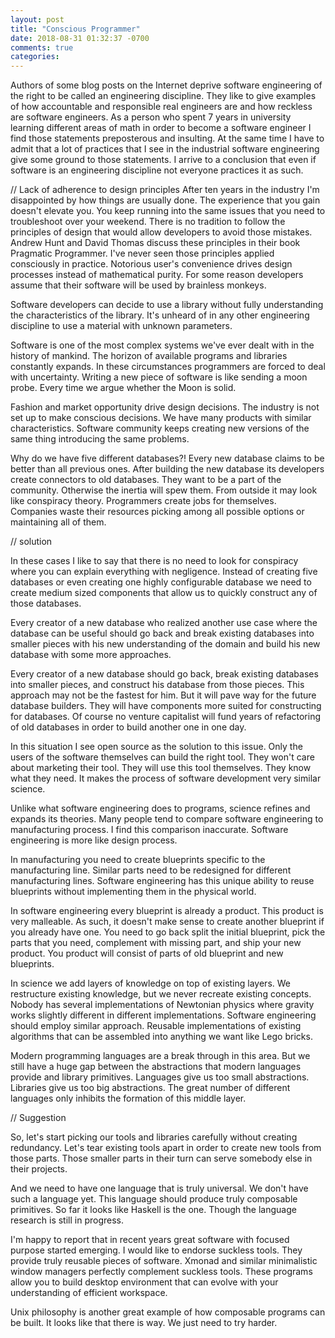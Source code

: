 ```yaml
---
layout: post
title: "Conscious Programmer"
date: 2018-08-31 01:32:37 -0700
comments: true
categories: 
---
```


Authors of some blog posts on the Internet deprive software engineering of the
right to be called an engineering discipline. They like to give examples of how
accountable and responsible real engineers are and how reckless are software
engineers. As a person who spent 7 years in university learning different areas
of math in order to become a software engineer I find those statements
preposterous and insulting. At the same time I have to admit that a lot of
practices that I see in the industrial software engineering give some ground to
those statements. I arrive to a conclusion that even if software is an
engineering discipline not everyone practices it as such.

// Lack of adherence to design principles
After ten years in the industry I'm disappointed by how things are usually
done. The experience that you gain doesn't elevate you. You keep running into
the same issues that you need to troubleshoot over your weekend. There is no
tradition to follow the principles of design that would allow developers to
avoid those mistakes. Andrew Hunt and David Thomas discuss these principles in
their book Pragmatic Programmer. I've never seen those principles applied
consciously in practice. Notorious user's convenience drives design processes
instead of mathematical purity. For some reason developers assume that their
software will be used by brainless monkeys.

Software developers can decide to use a library without fully understanding the
characteristics of the library. It's unheard of in any other engineering
discipline to use a material with unknown parameters.

Software is one of the most complex systems we've ever dealt with in the
history of mankind. The horizon of available programs and libraries constantly
expands. In these circumstances programmers are forced to deal with
uncertainty. Writing a new piece of software is like sending a moon probe.
Every time we argue whether the Moon is solid.

Fashion and market opportunity drive design decisions. The industry is not set
up to make conscious decisions. We have many products with similar
characteristics. Software community keeps creating new versions of the same
thing introducing the same problems.

Why do we have five different databases?! Every new database claims to be
better than all previous ones. After building the new database its developers
create connectors to old databases. They want to be a part of the community.
Otherwise the inertia will spew them. From outside it may look like conspiracy
theory. Programmers create jobs for themselves. Companies waste their resources
picking among all possible options or maintaining all of them.

// solution

In these cases I like to say that there is no need to look for conspiracy where
you can explain everything with negligence. Instead of creating five databases
or even creating one highly configurable database we need to create medium
sized components that allow us to quickly construct any of those databases.

Every creator of a new database who realized another use case
where the database can be useful should go back and break existing databases
into smaller pieces with his new understanding of the domain and build his new
database with some more approaches.

Every creator of a new database should go back, break existing databases into
smaller pieces, and construct his database from those pieces. This approach may
not be the fastest for him. But it will pave way for the future database
builders. They will have components more suited for constructing for databases.
Of course no venture capitalist will fund years of refactoring of old databases
in order to build another one in one day.

In this situation I see open source as the solution to this issue. Only the
users of the software themselves can build the right tool. They won't care
about marketing their tool. They will use this tool themselves. They know what
they need. It makes the process of software development very similar science.

Unlike what software engineering does to programs, science refines and expands
its theories. Many people tend to compare software engineering to manufacturing
process. I find this comparison inaccurate. Software engineering is more like
design process.

In manufacturing you need to create blueprints specific to the manufacturing
line. Similar parts need to be redesigned for different manufacturing lines.
Software engineering has this unique ability to reuse blueprints without
implementing them in the physical world.

In software engineering every blueprint is already a product. This product is
very malleable. As such, it doesn't make sense to create another blueprint if
you already have one. You need to go back split the initial blueprint, pick the
parts that you need, complement with missing part, and  ship your new product.
You product will consist of parts of old blueprint and new blueprints.

In science we add layers of knowledge on top of existing layers. We restructure
existing knowledge, but we never recreate existing concepts. Nobody has several
implementations of Newtonian physics where gravity works slightly different in
different implementations. Software engineering should employ similar approach.
Reusable implementations of existing algorithms that can be assembled into
anything we want like Lego bricks.

Modern programming languages are a break through in this area. But we still
have a huge gap between the abstractions that modern languages provide and
library primitives. Languages give us too small abstractions. Libraries give us
too big abstractions. The great number of different languages only inhibits the
formation of this middle layer.

// Suggestion

So, let's start picking our tools and libraries carefully without creating
redundancy. Let's tear existing tools apart in order to create new tools from
those parts. Those smaller parts in their turn can serve somebody else in their
projects.

And we need to have one language that is truly universal. We don't have such a
language yet. This language should produce truly composable primitives. So far
it looks like Haskell is the one. Though the language research is still in
progress.

I'm happy to report that in recent years great software with focused purpose
started emerging. I would like to endorse suckless tools. They provide truly
reusable pieces of software. Xmonad and similar minimalistic window managers
perfectly complement suckless tools. These programs allow you to build desktop
environment that can evolve with your understanding of efficient workspace.

Unix philosophy is another great example of how composable programs can be built.
It looks like that there is way. We just need to try harder.
